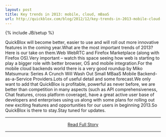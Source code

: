 ```yaml
---
layout: post
title: Key trends in 2013: mobile, cloud, mBaaS
url: http://quickblox.com/blog/2012/12/key-trends-in-2013-mobile-cloud-mbaas/
---
```

{% include JB/setup %}<p>QuickBlox will become better, easier to use and will roll out more innovative features in the coming year.What are the most important trends of 2013?Here is our take on them.Web
 WebRTC and Firefox Marketplace (along with Firefox OS).Very important – watch this space seeing how web is starting to play a bigger role with better browser, OS and mobile integration.For the mobile cloud backends world there is a very good roundup by Miko Matsumura: Series A Crunch Will Wash Out Small MBaaS Mobile Backend-as-a-Service Providers.Lots of useful detail and some forecast.We only want to add that QuickBlox is profitable, powerful as never before, we are better than competition in many aspects (such as API comprehensiveness, Chat features, cross platform coverage), have a great active user base of developers and enterprises using us along with some plans for rolling out new exciting features and opportunities for our users in beginning 2013.So QuickBlox is there to stay.Stay tuned for updates.</p>
<hr /><p align='center'><a href="http://quickblox.com/blog/2012/12/key-trends-in-2013-mobile-cloud-mbaas/" style='padding:15px;'>Read Full Story</a></p><hr />
